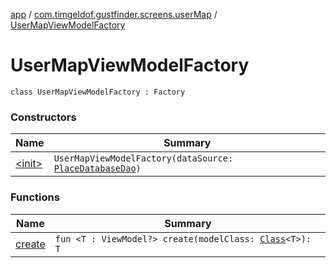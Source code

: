 [app](../../index.md) / [com.timgeldof.gustfinder.screens.userMap](../index.md) / [UserMapViewModelFactory](./index.md)

# UserMapViewModelFactory

`class UserMapViewModelFactory : Factory`

### Constructors

| Name | Summary |
|---|---|
| [&lt;init&gt;](-init-.md) | `UserMapViewModelFactory(dataSource: `[`PlaceDatabaseDao`](../../com.timgeldof.gustfinder.database/-place-database-dao/index.md)`)` |

### Functions

| Name | Summary |
|---|---|
| [create](create.md) | `fun <T : ViewModel?> create(modelClass: `[`Class`](https://docs.oracle.com/javase/6/docs/api/java/lang/Class.html)`<T>): T` |
